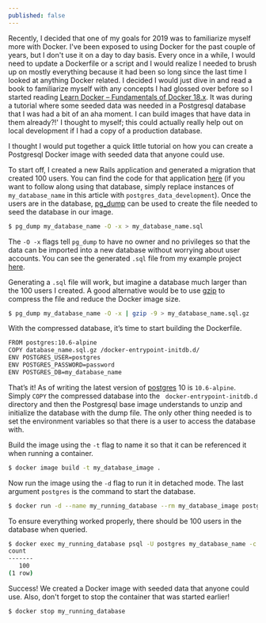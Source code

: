 ```yaml
---
published: false
---
```

Recently, I decided that one of my goals for 2019 was to familiarize myself more with Docker. I've been exposed to using Docker for the past couple of years, but I don't use it on a day to day basis. Every once in a while, I would need to update a Dockerfile or a script and I would realize I needed to brush up on mostly everything because it had been so long since the last time I looked at anything Docker related. I decided I would just dive in and read a book to familiarize myself with any concepts I had glossed over before so I started reading [Learn Docker – Fundamentals of Docker 18.x]( https://www.amazon.com/Learn-Docker-Fundamentals-containerizing-applications/dp/1788997026). It was during a tutorial where some seeded data was needed in a Postgresql database that I was had a bit of an aha moment. I can build images that have data in them already?!' I thought to myself; this could actually really help out on local development if I had a copy of a production database. 

I thought I would put together a quick little tutorial on how you can create a Postgresql Docker image with seeded data that anyone could use.

To start off, I created a new Rails application and generated a migration that created 100 users. You can find the code for that application [here](https://github.com/jer-k/postgres_docker_image_with_data/tree/master/postgres_data) (if you want to follow along using that database, simply replace instances of `my_database_name` in this article with `postgres_data_development`). Once the users are in the database, [pg_dump](https://www.postgresql.org/docs/10/app-pgdump.html) can be used to create the file needed to seed the database in our image.

```bash
$ pg_dump my_database_name -O -x > my_database_name.sql
```

The `-O -x` flags tell `pg_dump` to have no owner and no privileges so that the data can be imported into a new database without worrying about user accounts. You can see the generated `.sql` file from my example project [here](https://github.com/jer-k/postgres_docker_image_with_data/blob/master/pg_data.sql).

Generating a `.sql` file will work, but imagine a database much larger than the 100 users I created. A good alternative would be to use [gzip](https://www.gnu.org/software/gzip/) to compress the file and reduce the Docker image size.

```bash
$ pg_dump my_database_name -O -x | gzip -9 > my_database_name.sql.gz
```

With the compressed database, it’s time to start building the Dockerfile.

```bash
FROM postgres:10.6-alpine
COPY database_name.sql.gz /docker-entrypoint-initdb.d/
ENV POSTGRES_USER=postgres
ENV POSTGRES_PASSWORD=password
ENV POSTGRES_DB=my_database_name
```

That’s it! As of writing the latest version of [postgres](https://hub.docker.com/_/postgres) 10 is `10.6-alpine`. Simply `COPY` the compressed database into the ` docker-entrypoint-initdb.d` directory and then the Postgresql base image understands to unzip and initialize the database with the dump file. The only other thing needed is to set the environment variables so that there is a user to access the database with.

Build the image using the `-t` flag to name it so that it can be referenced it when running a container.

```bash
$ docker image build -t my_database_image .
```

Now run the image using the `-d` flag to run it in detached mode. The last argument `postgres` is the command to start the database.

```bash
$ docker run -d --name my_running_database --rm my_database_image postgres
```

To ensure everything worked properly, there should be 100 users in the database when queried.

```bash
$ docker exec my_running_database psql -U postgres my_database_name -c “select count(*) from users;”
count 
-------
   100
(1 row)
```

Success! We created a Docker image with seeded data that anyone could use. Also, don't forget to stop the container that was started earlier!

```bash
$ docker stop my_running_database
```